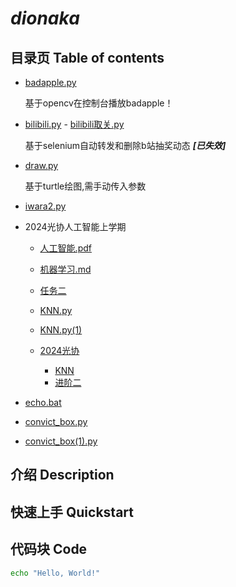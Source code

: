 # *dionaka*

## 目录页 Table of contents

- [badapple.py](badapple.py) 

  基于opencv在控制台播放badapple！

- [bilibili.py](bilibili.py) - [bilibili取关.py](bilibili取关.py)

  基于selenium自动转发和删除b站抽奖动态 ***[已失效]***

- [draw.py](draw.py)

  基于turtle绘图,需手动传入参数

- [iwara2.py](iwara2.py)

- 2024光协人工智能上学期
  - [人工智能.pdf](人工智能.pdf)
  - [机器学习.md](机器学习.md)
  - [任务二](new.py)
  - [KNN.py](KNN.py)
  - [KNN.py(1)](KNN.py(1))
  - [2024光协](2024光协)
    
    - [KNN](2024光协/KNN)
    - [进阶二](2024光协/进阶二)
  
- [echo.bat](echo.bat)
- [convict_box.py](convict_box.py)
- [convict_box(1).py](convict_box(1).py)

## 介绍 Description




## 快速上手 Quickstart




## 代码块 Code
```bash
echo "Hello, World!"
